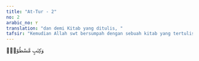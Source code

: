```yaml
---
title: "At-Tur - 2"
no: 2
arabic_no: ٢
translation: "dan demi Kitab yang ditulis, "
tafsir: "Kemudian Allah swt bersumpah dengan sebuah kitab yang tertulis (bertulisan indah) dengan susunan huruf-hurufnya yang rapih. Ada yang berpendapat bahwa maksudnya ialah Lauh Mahfudz, dan ada pula yang berpendapat bahwa arti kitab yang tertulis indah, ialah yang diturunkan dan dibacakan kepada manusia dengan terang-terangan."
---
```

وَكِتٰبٍ مَّسْطُوْرٍۙ  
